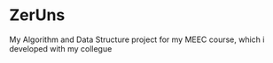 # ZerUns
My Algorithm and Data Structure project for my MEEC course, which i developed with my collegue

